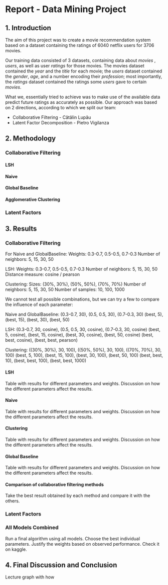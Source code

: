 # Report - Data Mining Project

## 1. Introduction

The aim of this project was to create a movie recommendation system
based on a dataset containing the ratings of 6040 netflix users for
3706 movies. 

Our training data consisted of 3 datasets, containing data about *movies*
, *users*, as well as user *ratings* for those movies. The movies dataset contained the
*year* and the *title* for each movie; the *users* dataset contained the *gender*, *age*, and a
number encoding their *profession*; most importantly, the *ratings* dataset
contained the ratings some *users* gave to certain *movies*.

What we, essentially tried to achieve was to make use of the available data  predict future ratings as accurately as possible. 
Our approach was based on 2 directions, according to which we split our team:

* Collaborative Filtering - Cătălin Lupău
* Latent Factor Decomposition - Pietro Vigilanza

## 2. Methodology

### Collaborative Filtering

#### LSH 

#### Naive

#### Global Baseline 

#### Agglomerative Clustering 

### Latent Factors

## 3. Results

### Collaborative Filtering

For Naive and GlobalBaseline: 
Weights: 0.3-0.7, 0.5-0.5, 0.7-0.3
Number of neighbors: 5, 15, 30, 50

LSH:
Weights: 0.3-0.7, 0.5-0.5, 0.7-0.3
Number of neighbors: 5, 15, 30, 50
Distance measure: cosine / pearson

Clustering:
Sizes: (30%, 30%), (50%, 50%), (70%, 70%)
Number of neighbors: 5, 15, 30, 50
Number of samples: 10, 100, 1000

We cannot test all possible combinations, but we can try a few
to compare the influence of each parameter:

Naive and GlobalBaseline:
(0.3-0.7, 30), (0.5, 0.5, 30), (0.7-0.3, 30)
(best, 5), (best, 15), (best, 30), (best, 50)

LSH:
(0.3-0.7, 30, cosine), (0.5, 0.5, 30, cosine), (0.7-0.3, 30, cosine)
(best, 5, cosine), (best, 15, cosine), (best, 30, cosine), (best, 50, cosine)
(best, best, cosine), (best, best, pearson)

Clustering:
((30%, 30%), 30, 100), ((50%, 50%), 30, 100), ((70%, 70%), 30, 100)
(best, 5, 100), (best, 15, 100), (best, 30, 100), (best, 50, 100)
(best, best, 10), (best, best, 100), (best, best, 1000)




#### LSH
Table with results for different parameters and weights.
Discussion on how the different parameters affect the results.

#### Naive 
Table with results for different parameters and weights.
Discussion on how the different parameters affect the results.

#### Clustering
Table with results for different parameters and weights.
Discussion on how the different parameters affect the results.

#### Global Baseline
Table with results for different parameters and weights.
Discussion on how the different parameters affect the results.

#### Comparison of collaborative filtering methods
Take the best result obtained by each method and compare it with the others.


### Latent Factors

### All Models Combined
Run a final algorithm using all models. Choose the best individual parameters. Justify the weights based on observed performance. 
Check it on kaggle.

## 4. Final Discussion and Conclusion

Lecture graph with how


